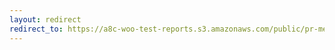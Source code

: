 ```yaml
---
layout: redirect
redirect_to: https://a8c-woo-test-reports.s3.amazonaws.com/public/pr-merge/39477/api/index.html
---
```


